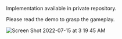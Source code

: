 Implementation available in private repository. 

Please read the demo to grasp the gameplay.

![Screen Shot 2022-07-15 at 3 19 45 AM](https://user-images.githubusercontent.com/90419652/179172670-cc29ff2a-2184-4284-916f-16799484873a.png)
